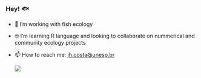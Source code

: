 ### Hey! 🐟


- 🐡 I’m working with fish ecology
- 🤓 I’m learning R language and looking to collaborate on nummerical and community ecology projects
- 📫 How to reach me: jh.costa@unesp.br

  <div>
    <a href="https://instagram.com/eujoaocabelo" target="_blank"><img src="https://img.shields.io/badge/-Instagram-%23E4405F?style=for-the-badge&logo=instagram&logoColor=white" target="_blank"></a>
  </div>

